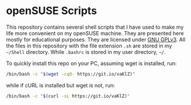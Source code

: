 openSUSE Scripts
==================

This repository contains several shell scripts that I have used to make
my life more convenient on my openSUSE machine. They are presented here mostly for educational purposes. They are licensed under [GNU GPLv3](https://github.com/fusion809/opensuse-scripts/blob/master/LICENSE). All the files in this repository with the file extension `.sh` are stored in my `~/Shell` directory. While `.bashrc` is stored in my user directory, `~/`.

To quickly install this repo on your PC, assuming wget is installed, run:

```bash
/bin/bash -c "$(wget -cqO- https://git.io/vaKlZ)"
```

while if cURL is installed but wget is not, run:

```bash
/bin/bash -c "$(curl -sL https://git.io/vaKlZ)"
```

